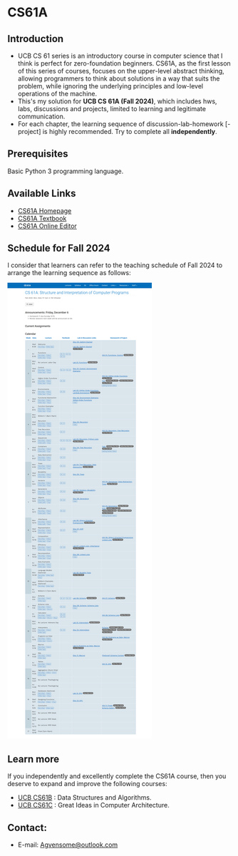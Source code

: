 # CS61A

## Introduction
- UCB CS 61 series is an introductory course in computer science that I think is perfect for zero-foundation beginners. CS61A, as the first lesson of this series of courses, focuses on the upper-level abstract thinking, allowing programmers to think about solutions in a way that suits the problem, while ignoring the underlying principles and low-level operations of the machine.
- This's my solution for **UCB CS 61A (Fall 2024)**, which includes hws, labs, discussions and projects, limited to learning and legitimate communication. 
- For each chapter, the learning sequence of discussion-lab-homework [- project] is highly recommended. Try to complete all **independently**.

## Prerequisites
Basic Python 3 programming language.

## Available Links
- [CS61A Homepage](https://cs61a.org/)
- [CS61A Textbook](http://www.composingprograms.com/)
- [CS61A Online Editor](https://code.cs61a.org/)

## Schedule for Fall 2024
I consider that learners can refer to the teaching schedule of Fall 2024 to arrange the learning sequence as follows:

![Schedule](CS61a.org_fall2024.png "fall2024")

## Learn more
If you independently and excellently complete the CS61A course, then you deserve to expand and improve the following courses:
- [UCB CS61B](https://sp24.datastructur.es/) : Data Structures and Algorithms.
- [UCB CS61C](https://cs61c.org/) : Great Ideas in Computer Architecture.

## Contact:
- E-mail: Agvensome@outlook.com